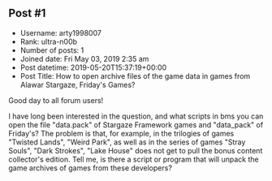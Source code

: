 ## Post #1
- Username: arty1998007
- Rank: ultra-n00b
- Number of posts: 1
- Joined date: Fri May 03, 2019 2:35 am
- Post datetime: 2019-05-20T15:37:19+00:00
- Post Title: How to open archive files of the game data in games from Alawar Stargaze, Friday's Games?

Good day to all forum users! 

I have long been interested in the question, and what scripts in bms you can open the file "data.pack" of Stargaze Framework games and "data_pack" of Friday's? The problem is that, for example, in the trilogies of games "Twisted Lands", "Weird Park", as well as in the series of games "Stray Souls", "Dark Strokes", "Lake House" does not get to pull the bonus content collector's edition. Tell me, is there a script or program that will unpack the game archives of games from these developers?

